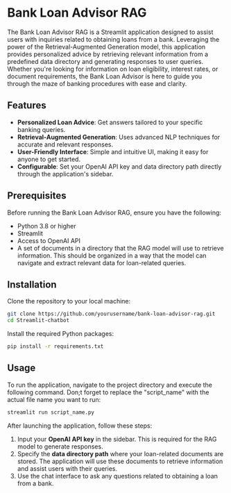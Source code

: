 # Bank Loan Advisor RAG

The Bank Loan Advisor RAG is a Streamlit application designed to assist users with inquiries related to obtaining loans from a bank. Leveraging the power of the Retrieval-Augmented Generation model, this application provides personalized advice by retrieving relevant information from a predefined data directory and generating responses to user queries. Whether you're looking for information on loan eligibility, interest rates, or document requirements, the Bank Loan Advisor is here to guide you through the maze of banking procedures with ease and clarity.

## Features

- **Personalized Loan Advice**: Get answers tailored to your specific banking queries.
- **Retrieval-Augmented Generation**: Uses advanced NLP techniques for accurate and relevant responses.
- **User-Friendly Interface**: Simple and intuitive UI, making it easy for anyone to get started.
- **Configurable**: Set your OpenAI API key and data directory path directly through the application's sidebar.

## Prerequisites

Before running the Bank Loan Advisor RAG, ensure you have the following:

- Python 3.8 or higher
- Streamlit
- Access to OpenAI API
- A set of documents in a directory that the RAG model will use to retrieve information. This should be organized in a way that the model can navigate and extract relevant data for loan-related queries.

## Installation

Clone the repository to your local machine:

```bash
git clone https://github.com/yourusername/bank-loan-advisor-rag.git
cd Streamlit-chatbot
```

Install the required Python packages:

```bash
pip install -r requirements.txt
```

## Usage
To run the application, navigate to the project directory and execute the following command. Don;t forget to replace the "script_name" with the actual file name you want to run:

```bash
streamlit run script_name.py
```

After launching the application, follow these steps:

1. Input your **OpenAI API key** in the sidebar. This is required for the RAG model to generate responses.
2. Specify the **data directory path** where your loan-related documents are stored. The application will use these documents to retrieve information and assist users with their queries.
3. Use the chat interface to ask any questions related to obtaining a loan from a bank.
